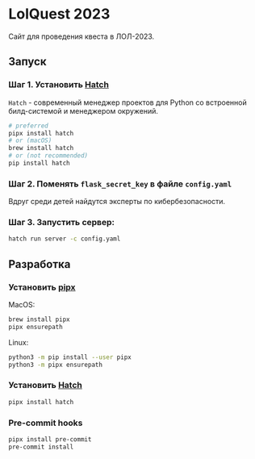 # LolQuest 2023

Сайт для проведения квеста в ЛОЛ-2023.

## Запуск

### Шаг 1. Установить [Hatch](https://hatch.pypa.io)
`Hatch` - современный менеджер проектов для Python со встроенной билд-системой и менеджером окружений.

```bash
# preferred
pipx install hatch
# or (macOS)
brew install hatch
# or (not recommended)
pip install hatch
```

### Шаг 2. Поменять `flask_secret_key` в файле `config.yaml`

Вдруг среди детей найдутся эксперты по кибербезопасности.

### Шаг 3. Запустить сервер:

```bash
hatch run server -c config.yaml
```

## Разработка

### Установить [pipx](https://pypa.github.io/pipx)

MacOS:
```bash
brew install pipx
pipx ensurepath
```

Linux:
```bash
python3 -m pip install --user pipx
python3 -m pipx ensurepath
```

### Установить [Hatch](https://hatch.pypa.io)

```bash
pipx install hatch
```

### Pre-commit hooks

```bash
pipx install pre-commit
pre-commit install
```
